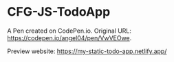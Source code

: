 # CFG-JS-TodoApp

A Pen created on CodePen.io. Original URL: https://codepen.io/angel04/pen/VwVEOwe.

Preview website: https://my-static-todo-app.netlify.app/
